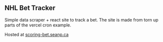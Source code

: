 NHL Bet Tracker
---------------
Simple data scraper + react site to track a bet. The site is made from torn up parts of the vercel cron example.

Hosted at [scoring-bet.seanp.ca](https://scoring-bet.seanp.ca)
